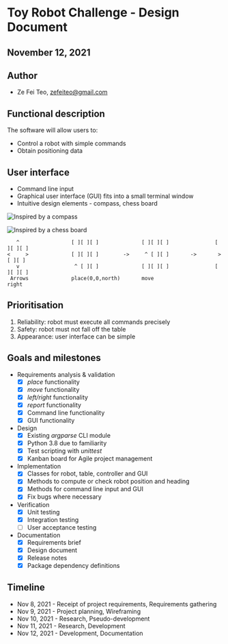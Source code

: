 # Toy Robot Challenge - Design Document
## November 12, 2021

## Author
* Ze Fei Teo, zefeiteo@gmail.com

## Functional description
The software will allow users to:
* Control a robot with simple commands
* Obtain positioning data

## User interface
* Command line input
* Graphical user interface (GUI) fits into a small terminal window
* Intuitive design elements - compass, chess board

![Inspired by a compass](https://upload.wikimedia.org/wikipedia/commons/9/99/Kompas_Sofia.JPG)

![Inspired by a chess board](https://upload.wikimedia.org/wikipedia/commons/c/c3/Chess_board_opening_staunton.jpg)

       ^                 [ ][ ][ ]              [ ][ ][ ]               [ ][ ][ ]
    <     >              [ ][ ][ ]        ->     ^ [ ][ ]       ->       > [ ][ ]       
       v                  ^ [ ][ ]              [ ][ ][ ]               [ ][ ][ ]
     Arrows              place(0,0,north)       move                    right

## Prioritisation
1. Reliability: robot must execute all commands precisely
2. Safety: robot must not fall off the table
3. Appearance: user interface can be simple

## Goals and milestones
* Requirements analysis & validation
    - [x] *place* functionality
    - [x] *move* functionality
    - [x] *left/right* functionality
    - [x] *report* functionality
    - [x] Command line functionality
    - [x] GUI functionality
* Design
    - [x] Existing *argparse* CLI module
    - [x] Python 3.8 due to familiarity
    - [x] Test scripting with *unittest*
    - [x] Kanban board for Agile project management
* Implementation
    - [x] Classes for robot, table, controller and GUI
    - [x] Methods to compute or check robot position and heading
    - [x] Methods for command line input and GUI
    - [x] Fix bugs where necessary
* Verification
    - [x] Unit testing
    - [x] Integration testing
    - [ ] User acceptance testing
* Documentation
    - [x] Requirements brief
    - [x] Design document
    - [x] Release notes
    - [x] Package dependency definitions

## Timeline
* Nov  8, 2021 - Receipt of project requirements, Requirements gathering
* Nov  9, 2021 - Project planning, Wireframing
* Nov 10, 2021 - Research, Pseudo-development
* Nov 11, 2021 - Research, Development
* Nov 12, 2021 - Development, Documentation
